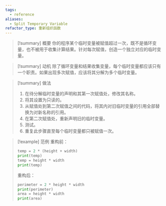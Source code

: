 ```yaml
---
tags:
  - reference
aliases:
  - Split Temporary Variable
refactor_type: 重新组织函数
---
```

> [!summary] 概要
> 你的程序某个临时变量被赋值超过一次，既不是循环变量，也不被用于收集计算结果。针对每次赋值，创造一个独立对应的临时变量。

> [!summary] 动机
> 除了循环变量和结果收集变量，每个临时变量都应该只有一个职责。如果出现多次赋值，应该将其分解为多个临时变量。

> [!summary] 做法
> 1. 在待分解临时变量的声明和其第一次赋值处，修改其名称。
> 2. 将其设置为只读的。
> 3. 从赋值处到第二次赋值之间的代码，将其内对旧临时变量的引用全部替换为对新名称的引用。
> 4. 在第二次赋值处，重新声明旧的临时变量。
> 5. 测试。
> 6. 重复此步骤直至每个临时变量都只被赋值一次。

> [!example] 范例
> 重构前：
> ```python
> temp = 2 * (height + width)
> print(temp)
> temp = height * width
> print(temp)
> ```
> 重构后：
> ```python
> perimeter = 2 * height * width
> print(perimeter)
> area = height * width
> print(area)
> ```